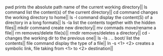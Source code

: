 pwd prints the absolute path name of the current working directory||
ls command list the content(s) of the current directory||
cd command changes the working directory to home||
ls -l command display the content(S) of a directory in a long formats||
ls -la list the contents together with the hidden files||
mkdir command create new directory||
mv commads move/rename a file||
rm removes/delete file(s)||
rmdir removes/deletes a directory||
cd - changes the working dir to the  previous one||
ls -ls . .. boot/ list the contents||
file command display the type of a file||
ln -s <1> <2> creates a symbolic link, file taking from <1> to <2> destination||
